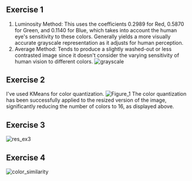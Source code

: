 #
## Exercise 1
1. Luminosity Method: This uses the coefficients 0.2989 for Red, 0.5870 for Green, and 0.1140 for Blue, which takes into account the human eye's sensitivity to these colors. Generally yields a more visually accurate grayscale representation as it adjusts for human perception.
2. Average Method: Tends to produce a slightly washed-out or less contrasted image since it doesn't consider the varying sensitivity of human vision to different colors.
![grayscale](https://github.com/ADA-GWU/a2-digital-image-and-color-spaces-ShamilShukurov/assets/81254972/26955f5a-a2a0-4e33-8590-1dc88bdbb67e)

## Exercise 2
I've used KMeans for color quantization.
![Figure_1](https://github.com/ADA-GWU/a2-digital-image-and-color-spaces-ShamilShukurov/assets/81254972/8dda4b1c-b226-48cb-b2a5-2bcc8f61af51)
The color quantization has been successfully applied to the resized version of the image, significantly reducing the number of colors to 16, as displayed above.

## Exercise 3

![res_ex3](https://github.com/ADA-GWU/a2-digital-image-and-color-spaces-ShamilShukurov/assets/81254972/39b0a60b-e2ed-4e32-b1ef-78318fe59a43)

## Exercise 4
![color_similarity](https://github.com/ADA-GWU/a2-digital-image-and-color-spaces-ShamilShukurov/assets/81254972/a9ae9ee0-1a2c-4eb6-a55b-c568a43c63e1)
